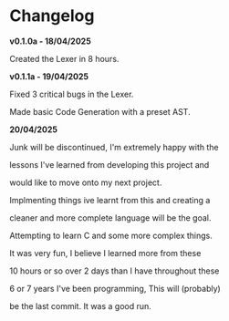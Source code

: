 # Changelog

**v0.1.0a - 18/04/2025**

Created the Lexer in 8 hours.

**v0.1.1a - 19/04/2025**

Fixed 3 critical bugs in the Lexer.

Made basic Code Generation with a preset AST.

**20/04/2025**

Junk will be discontinued, I'm extremely happy with the

lessons I've learned from developing this project and

would like to move onto my next project.

Implmenting things ive learnt from this and creating a

cleaner and more complete language will be the goal.

Attempting to learn C and some more complex things.

It was very fun, I believe I learned more from these

10 hours or so over 2 days than I have throughout these

6 or 7 years I've been programming, This will (probably)

be the last commit. It was a good run.
